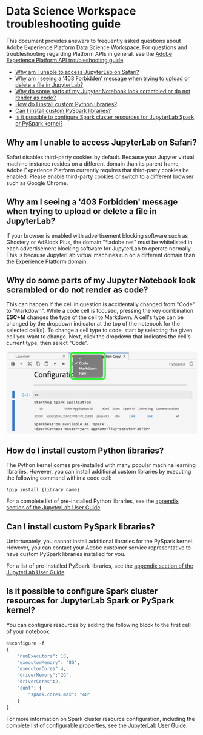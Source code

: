 # Data Science Workspace troubleshooting guide

This document provides answers to frequently asked questions about Adobe Experience Platform Data Science Workspace. For questions and troubleshooting regarding Platform APIs in general, see the [Adobe Experience Platform API troubleshooting guide](../../platform_faq_and_troubleshooting/platform_faq_and_troubleshooting.md).

-   [Why am I unable to access JupyterLab on Safari?](#why-am-i-unable-to-access-jupyterlab-on-safari)
-   [Why am I seeing a '403 Forbidden' message when trying to upload or delete a file in JupyterLab?](#why-am-i-seeing-a-403-forbidden-message-when-trying-to-upload-or-delete-a-file-in-jupyterlab)
-   [Why do some parts of my Jupyter Notebook look scrambled or do not render as code?](#why-do-some-parts-of-my-jupyter-notebook-look-scrambled-or-do-not-render-as-code)
-   [How do I install custom Python libraries?](#how-do-i-install-custom-python-libraries)
-   [Can I install custom PySpark libraries?](#can-i-install-custom-pyspark-libraries)
-   [Is it possible to configure Spark cluster resources for JupyterLab Spark or PySpark kernel?](#is-it-possible-to-configure-spark-cluster-resources-for-jupyterlab-spark-or-pyspark-kernel)

## Why am I unable to access JupyterLab on Safari?

Safari disables third-party cookies by default. Because your Jupyter virtual machine instance resides on a different domain than its parent frame, Adobe Experience Platform currently requires that third-party cookies be enabled. Please enable third-party cookies or switch to a different browser such as Google Chrome.

## Why am I seeing a '403 Forbidden' message when trying to upload or delete a file in JupyterLab?

If your browser is enabled with advertisement blocking software such as Ghostery or AdBlock Plus, the domain "\*.adobe.net" must be whitelisted in each advertisement blocking software for JupyterLab to operate normally. This is because JupyterLab virtual machines run on a different domain than the Experience Platform domain.

## Why do some parts of my Jupyter Notebook look scrambled or do not render as code?

This can happen if the cell in question is accidentally changed from "Code" to "Markdown". While a code cell is focused, pressing the key combination **ESC+M** changes the type of the cell to Markdown. A cell's type can be changed by the dropdown indicator at the top of the notebook for the selected cell(s). To change a cell type to code, start by selecting the given cell you want to change. Next, click the dropdown that indicates the cell's current type, then select "Code".

![](./images/code_type.png)

## How do I install custom Python libraries?

The Python kernel comes pre-installed with many popular machine learning libraries. However, you can install additional custom libraries by executing the following command within a code cell:

```shell
!pip install {library name}
```

For a complete list of pre-installed Python libraries, see the [appendix section of the JupyterLab User Guide](../jupyterlab/jupyterlab_overview.md#supported-libraries).

## Can I install custom PySpark libraries?

Unfortunately, you cannot install additional libraries for the PySpark kernel. However, you can contact your Adobe customer service representative to have custom PySpark libraries installed for you.

For a list of pre-installed PySpark libraries, see the [appendix section of the JupyterLab User Guide](../jupyterlab/jupyterlab_overview.md#supported-libraries). 

## Is it possible to configure Spark cluster resources for JupyterLab Spark or PySpark kernel?

You can configure resources by adding the following block to the first cell of your notebook:

```python
%%configure -f 
{
    "numExecutors": 10,
    "executorMemory": "8G",
    "executorCores":4,
    "driverMemory":"2G",
    "driverCores":2,
    "conf": {
        "spark.cores.max": "40"
    }
}
```

For more information on Spark cluster resource configuration, including the complete list of configurable properties, see the [JupyterLab User Guide](../jupyterlab/jupyterlab_overview.md#pyspark-spark-execution-resource).